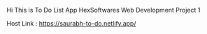 Hi
This is To Do List App
HexSoftwares Web Development Project 1

Host Link :  https://saurabh-to-do.netlify.app/
